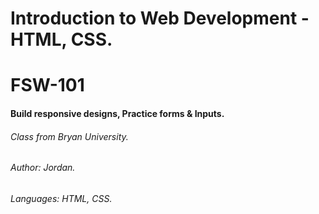 # Introduction to Web Development - HTML, CSS. 

# FSW-101

#### Build responsive designs, Practice forms & Inputs.

###### *Class from Bryan University.*
###### *Author: Jordan.*
###### *Languages: HTML, CSS.*

